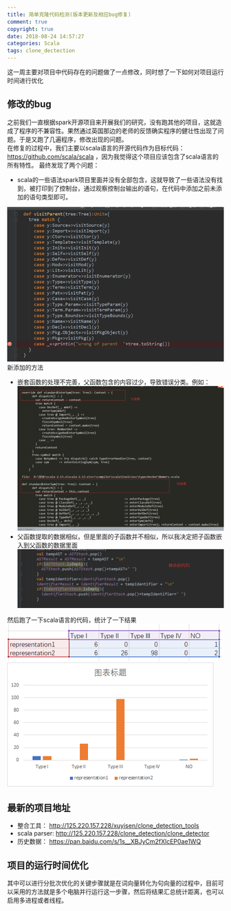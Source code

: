 ```yaml
---
title: 简单克隆代码检测(版本更新及相应bug修复)
comment: true
copyright: true
date: 2018-08-24 14:57:27
categories: Scala
tags: clone_dectection
---
```


这一周主要对项目中代码存在的问题做了一点修改，同时想了一下如何对项目运行时间进行优化  

<!--more-->  

## 修改的bug   

之前我们一直根据spark开源项目来开展我们的研究，没有跑其他的项目，这就造成了程序的不兼容性。果然通过英国那边的老师的反馈确实程序的健壮性出现了问题。于是又跑了几遍程序，修改出现的问题。   
在修复的过程中，我们主要以scala语言的开源代码作为目标代码： https://github.com/scala/scala  ，因为我觉得这个项目应该包含了scala语言的所有特性。  最终发现了两个问题：  

* scala的一些语法spark项目里面并没有全部包含，这就导致了一些语法没有找到，被打印到了控制台，通过观察控制台输出的语句，在代码中添加之前未添加的语句类型即可。   

![图片描述](/images/110.png)   
新添加的方法     

* 嵌套函数的处理不完善，父函数包含的内容过少，导致错误分类。例如：   
![图片描述](/images/111.png)  
* 父函数提取的数据相似，但是里面的子函数并不相似，所以我决定把子函数嵌入到父函数的数据里面   
![图片描述](/images/112.png)   


然后跑了一下scala语言的代码，统计了一下结果    
![图片描述](/images/113.png)   
![图片描述](/images/114.png)    


## 最新的项目地址   

* 整合工具：  http://125.220.157.228/xuyisen/clone_detection_tools  
* scala parser:  http://125.220.157.228/clone_detection/clone_detector  
* 历史数据： https://pan.baidu.com/s/1s__XBJyCm2fXlcEP0ae1WQ


## 项目的运行时间优化  

其中可以进行分批次优化的关键步骤就是在词向量转化为句向量的过程中，目前可以采用的方法就是多个电脑并行运行这一步骤，然后将结果汇总统计距离，也可以启用多进程或者线程。